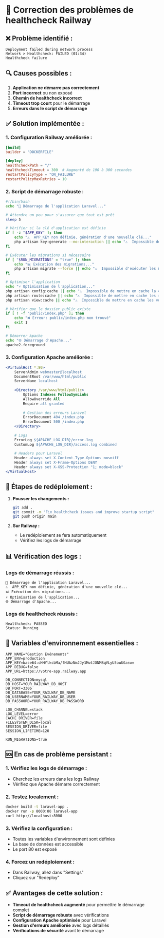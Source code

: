 # 🔧 Correction des problèmes de healthcheck Railway

## ❌ Problème identifié :
```
Deployment failed during network process
Network > Healthcheck: FAILED (01:34)
Healthcheck failure
```

## 🔍 Causes possibles :

1. **Application ne démarre pas correctement**
2. **Port incorrect** ou non exposé
3. **Chemin de healthcheck incorrect**
4. **Timeout trop court** pour le démarrage
5. **Erreurs dans le script de démarrage**

## ✅ Solution implémentée :

### **1. Configuration Railway améliorée :**

```toml
[build]
builder = "DOCKERFILE"

[deploy]
healthcheckPath = "/"
healthcheckTimeout = 300  # Augmenté de 100 à 300 secondes
restartPolicyType = "ON_FAILURE"
restartPolicyMaxRetries = 10
```

### **2. Script de démarrage robuste :**

```bash
#!/bin/bash
echo "🚀 Démarrage de l'application Laravel..."

# Attendre un peu pour s'assurer que tout est prêt
sleep 5

# Vérifier si la clé d'application est définie
if [ -z "$APP_KEY" ]; then
    echo "⚠️  APP_KEY non définie, génération d'une nouvelle clé..."
    php artisan key:generate --no-interaction || echo "⚠️  Impossible de générer la clé"
fi

# Exécuter les migrations si nécessaire
if [ "$RUN_MIGRATIONS" = "true" ]; then
    echo "📊 Exécution des migrations..."
    php artisan migrate --force || echo "⚠️  Impossible d'exécuter les migrations"
fi

# Optimiser l'application
echo "⚡ Optimisation de l'application..."
php artisan config:cache || echo "⚠️  Impossible de mettre en cache la configuration"
php artisan route:cache || echo "⚠️  Impossible de mettre en cache les routes"
php artisan view:cache || echo "⚠️  Impossible de mettre en cache les vues"

# Vérifier que le dossier public existe
if [ ! -f "public/index.php" ]; then
    echo "❌ Erreur: public/index.php non trouvé"
    exit 1
fi

# Démarrer Apache
echo "🌐 Démarrage d'Apache..."
apache2-foreground
```

### **3. Configuration Apache améliorée :**

```apache
<VirtualHost *:80>
    ServerAdmin webmaster@localhost
    DocumentRoot /var/www/html/public
    ServerName localhost
    
    <Directory /var/www/html/public>
        Options Indexes FollowSymLinks
        AllowOverride All
        Require all granted
        
        # Gestion des erreurs Laravel
        ErrorDocument 404 /index.php
        ErrorDocument 500 /index.php
    </Directory>
    
    # Logs
    ErrorLog ${APACHE_LOG_DIR}/error.log
    CustomLog ${APACHE_LOG_DIR}/access.log combined
    
    # Headers pour Laravel
    Header always set X-Content-Type-Options nosniff
    Header always set X-Frame-Options DENY
    Header always set X-XSS-Protection "1; mode=block"
</VirtualHost>
```

## 🚀 Étapes de redéploiement :

1. **Pousser les changements :**
   ```bash
   git add .
   git commit -m "Fix healthcheck issues and improve startup script"
   git push origin main
   ```

2. **Sur Railway :**
   - Le redéploiement se fera automatiquement
   - Vérifiez les logs de démarrage

## 📊 Vérification des logs :

### **Logs de démarrage réussis :**
```
🚀 Démarrage de l'application Laravel...
⚠️  APP_KEY non définie, génération d'une nouvelle clé...
📊 Exécution des migrations...
⚡ Optimisation de l'application...
🌐 Démarrage d'Apache...
```

### **Logs de healthcheck réussis :**
```
Healthcheck: PASSED
Status: Running
```

## 🔧 Variables d'environnement essentielles :

```env
APP_NAME="Gestion Événements"
APP_ENV=production
APP_KEY=base64:cHHYlksbMa/fHUAzNmJJy1MwtJONMBqVLyU5ouUGasw=
APP_DEBUG=false
APP_URL=https://votre-app.railway.app

DB_CONNECTION=mysql
DB_HOST=YOUR_RAILWAY_DB_HOST
DB_PORT=3306
DB_DATABASE=YOUR_RAILWAY_DB_NAME
DB_USERNAME=YOUR_RAILWAY_DB_USER
DB_PASSWORD=YOUR_RAILWAY_DB_PASSWORD

LOG_CHANNEL=stack
LOG_LEVEL=error
CACHE_DRIVER=file
FILESYSTEM_DISK=local
SESSION_DRIVER=file
SESSION_LIFETIME=120

RUN_MIGRATIONS=true
```

## 🆘 En cas de problème persistant :

### **1. Vérifiez les logs de démarrage :**
- Cherchez les erreurs dans les logs Railway
- Vérifiez que Apache démarre correctement

### **2. Testez localement :**
```bash
docker build -t laravel-app .
docker run -p 8000:80 laravel-app
curl http://localhost:8000
```

### **3. Vérifiez la configuration :**
- Toutes les variables d'environnement sont définies
- La base de données est accessible
- Le port 80 est exposé

### **4. Forcez un redéploiement :**
- Dans Railway, allez dans "Settings"
- Cliquez sur "Redeploy"

## ✅ Avantages de cette solution :

- **Timeout de healthcheck augmenté** pour permettre le démarrage complet
- **Script de démarrage robuste** avec vérifications
- **Configuration Apache optimisée** pour Laravel
- **Gestion d'erreurs améliorée** avec logs détaillés
- **Vérifications de sécurité** avant le démarrage 